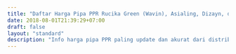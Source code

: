 ```yaml
---
title: "Daftar Harga Pipa PPR Rucika Green (Wavin), Asialing, Dizayn, dll"
date: 2018-08-01T21:39:29+07:00
draft: false
layout: "standard"
description: "Info harga pipa PPR paling update dan akurat dari distributor pipa PPR. Beli pipa PPR dari distributor pipa terpercaya."
---
```



